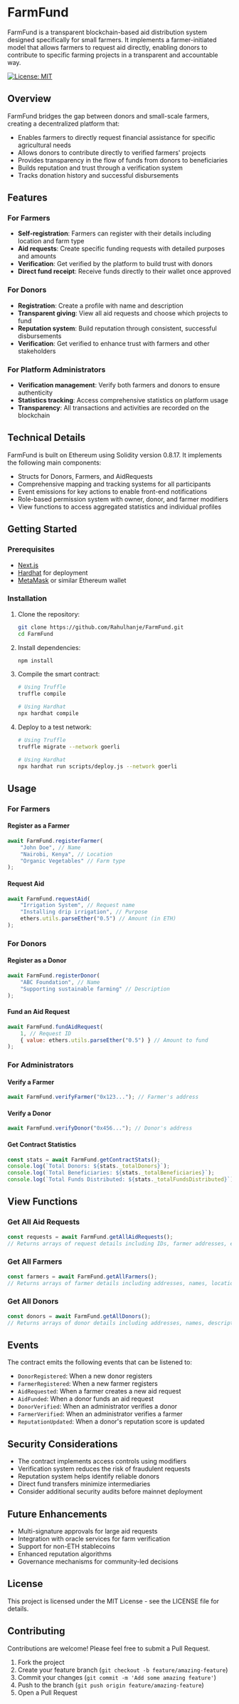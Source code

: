 # FarmFund

FarmFund is a transparent blockchain-based aid distribution system designed specifically for small farmers. It implements a farmer-initiated model that allows farmers to request aid directly, enabling donors to contribute to specific farming projects in a transparent and accountable way.

[![License: MIT](https://img.shields.io/badge/License-MIT-yellow.svg)](https://opensource.org/licenses/MIT)

## Overview

FarmFund bridges the gap between donors and small-scale farmers, creating a decentralized platform that:

-   Enables farmers to directly request financial assistance for specific agricultural needs
-   Allows donors to contribute directly to verified farmers' projects
-   Provides transparency in the flow of funds from donors to beneficiaries
-   Builds reputation and trust through a verification system
-   Tracks donation history and successful disbursements

## Features

### For Farmers

-   **Self-registration**: Farmers can register with their details including location and farm type
-   **Aid requests**: Create specific funding requests with detailed purposes and amounts
-   **Verification**: Get verified by the platform to build trust with donors
-   **Direct fund receipt**: Receive funds directly to their wallet once approved

### For Donors

-   **Registration**: Create a profile with name and description
-   **Transparent giving**: View all aid requests and choose which projects to fund
-   **Reputation system**: Build reputation through consistent, successful disbursements
-   **Verification**: Get verified to enhance trust with farmers and other stakeholders

### For Platform Administrators

-   **Verification management**: Verify both farmers and donors to ensure authenticity
-   **Statistics tracking**: Access comprehensive statistics on platform usage
-   **Transparency**: All transactions and activities are recorded on the blockchain

## Technical Details

FarmFund is built on Ethereum using Solidity version 0.8.17. It implements the following main components:

-   Structs for Donors, Farmers, and AidRequests
-   Comprehensive mapping and tracking systems for all participants
-   Event emissions for key actions to enable front-end notifications
-   Role-based permission system with owner, donor, and farmer modifiers
-   View functions to access aggregated statistics and individual profiles

## Getting Started

### Prerequisites

-   [Next.js](https://nextjs.org/)
-   [Hardhat](https://hardhat.org/) for deployment
-   [MetaMask](https://metamask.io/) or similar Ethereum wallet

### Installation

1. Clone the repository:

    ```bash
    git clone https://github.com/Rahulhanje/FarmFund.git
    cd FarmFund
    ```

2. Install dependencies:

    ```bash
    npm install
    ```

3. Compile the smart contract:

    ```bash
    # Using Truffle
    truffle compile

    # Using Hardhat
    npx hardhat compile
    ```

4. Deploy to a test network:

    ```bash
    # Using Truffle
    truffle migrate --network goerli

    # Using Hardhat
    npx hardhat run scripts/deploy.js --network goerli
    ```

## Usage

### For Farmers

#### Register as a Farmer

```javascript
await FarmFund.registerFarmer(
    "John Doe", // Name
    "Nairobi, Kenya", // Location
    "Organic Vegetables" // Farm type
);
```

#### Request Aid

```javascript
await FarmFund.requestAid(
    "Irrigation System", // Request name
    "Installing drip irrigation", // Purpose
    ethers.utils.parseEther("0.5") // Amount (in ETH)
);
```

### For Donors

#### Register as a Donor

```javascript
await FarmFund.registerDonor(
    "ABC Foundation", // Name
    "Supporting sustainable farming" // Description
);
```

#### Fund an Aid Request

```javascript
await FarmFund.fundAidRequest(
    1, // Request ID
    { value: ethers.utils.parseEther("0.5") } // Amount to fund
);
```

### For Administrators

#### Verify a Farmer

```javascript
await FarmFund.verifyFarmer("0x123..."); // Farmer's address
```

#### Verify a Donor

```javascript
await FarmFund.verifyDonor("0x456..."); // Donor's address
```

#### Get Contract Statistics

```javascript
const stats = await FarmFund.getContractStats();
console.log(`Total Donors: ${stats._totalDonors}`);
console.log(`Total Beneficiaries: ${stats._totalBeneficiaries}`);
console.log(`Total Funds Distributed: ${stats._totalFundsDistributed}`);
```

## View Functions

### Get All Aid Requests

```javascript
const requests = await FarmFund.getAllAidRequests();
// Returns arrays of request details including IDs, farmer addresses, etc.
```

### Get All Farmers

```javascript
const farmers = await FarmFund.getAllFarmers();
// Returns arrays of farmer details including addresses, names, locations, etc.
```

### Get All Donors

```javascript
const donors = await FarmFund.getAllDonors();
// Returns arrays of donor details including addresses, names, descriptions, etc.
```

## Events

The contract emits the following events that can be listened to:

-   `DonorRegistered`: When a new donor registers
-   `FarmerRegistered`: When a new farmer registers
-   `AidRequested`: When a farmer creates a new aid request
-   `AidFunded`: When a donor funds an aid request
-   `DonorVerified`: When an administrator verifies a donor
-   `FarmerVerified`: When an administrator verifies a farmer
-   `ReputationUpdated`: When a donor's reputation score is updated

## Security Considerations

-   The contract implements access controls using modifiers
-   Verification system reduces the risk of fraudulent requests
-   Reputation system helps identify reliable donors
-   Direct fund transfers minimize intermediaries
-   Consider additional security audits before mainnet deployment

## Future Enhancements

-   Multi-signature approvals for large aid requests
-   Integration with oracle services for farm verification
-   Support for non-ETH stablecoins
-   Enhanced reputation algorithms
-   Governance mechanisms for community-led decisions

## License

This project is licensed under the MIT License - see the LICENSE file for details.

## Contributing

Contributions are welcome! Please feel free to submit a Pull Request.

1. Fork the project
2. Create your feature branch (`git checkout -b feature/amazing-feature`)
3. Commit your changes (`git commit -m 'Add some amazing feature'`)
4. Push to the branch (`git push origin feature/amazing-feature`)
5. Open a Pull Request
